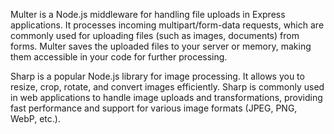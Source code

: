 Multer is a Node.js middleware for handling file uploads in Express applications. It processes incoming multipart/form-data requests, which are commonly used for uploading files (such as images, documents) from forms. Multer saves the uploaded files to your server or memory, making them accessible in your code for further processing.


Sharp is a popular Node.js library for image processing. It allows you to resize, crop, rotate, and convert images efficiently. Sharp is commonly used in web applications to handle image uploads and transformations, providing fast performance and support for various image formats (JPEG, PNG, WebP, etc.).